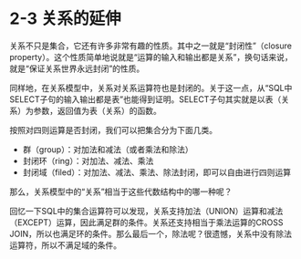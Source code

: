 # 2-3 关系的延伸

关系不只是集合，它还有许多非常有趣的性质。其中之一就是“封闭性”（closure property）。这个性质简单地说就是“运算的输入和输出都是关系”，换句话来说，就是“保证关系世界永远封闭”的性质。

同样地，在关系模型中，关系对关系运算符也是封闭的。关于这一点，从“SQL中SELECT子句的输入输出都是表”也能得到证明。SELECT子句其实就是以表（关系）为参数，返回值为表（关系）的函数。

按照对四则运算是否封闭，我们可以把集合分为下面几类。

- 群（group）：对加法和减法（或者乘法和除法）
- 封闭环（ring）：对加法、减法、乘法
- 封闭域（filed）：对加法、减法、乘法、除法封闭，即可以自由进行四则运算

那么，关系模型中的“关系”相当于这些代数结构中的哪一种呢？

回忆一下SQL中的集合运算符可以发现，关系支持加法（UNION）运算和减法（EXCEPT）运算，因此满足群的条件。关系还支持相当于乘法运算的CROSS JOIN，所以也满足环的条件。那么最后一个，除法呢？很遗憾，关系中没有除法运算符，所以不满足域的条件。

